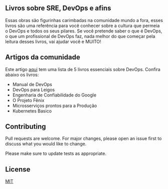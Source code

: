 ## Livros sobre SRE, DevOps e afins

Essas obras são figurinhas carimbadas na comunidade mundo a fora, esses livros são uma referência para você conhecer sobre a cultura que permeia o DevOps e todos os seus pilares. Se você pretende saber o que é DevOps, o que um profissional de DevOps faz, nada melhor do que começar pela leitura desses livros, vai ajudar você e MUITO!

## Artigos da comunidade
Este artigo [aqui](https://amaurybsouza.medium.com/conhe%C3%A7a-5-livros-sobre-a-cultura-devops-que-todo-entusiasta-precisa-ler-4d47ddfba9fe) tem uma lista de 5 livros essenciais sobre DevOps. Confira abaixo os livros:
- Manual de DevOps
- DevOps para Leigos
- Engenharia de Confiabilidade do Google
- O Projeto Fênix
- Microsserviços prontos para a Produção
- Kubernetes Basico

## Contributing
Pull requests are welcome. For major changes, please open an issue first to discuss what you would like to change.

Please make sure to update tests as appropriate.

## License
[MIT](https://choosealicense.com/licenses/mit/)
